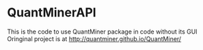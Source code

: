 # QuantMinerAPI
This is the code to use QuantMiner package in code without its GUI
Oringinal project is at http://quantminer.github.io/QuantMiner/
